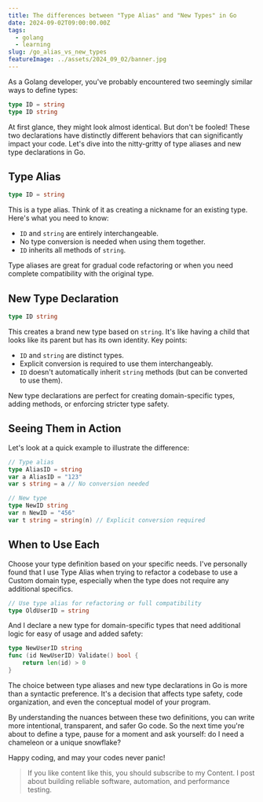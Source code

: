 ```yaml
---
title: The differences between "Type Alias" and "New Types" in Go
date: 2024-09-02T09:00:00.00Z
tags:
  - golang
  - learning
slug: /go_alias_vs_new_types
featureImage: ../assets/2024_09_02/banner.jpg
---
```

As a Golang developer, you've probably encountered two seemingly similar ways to define types:

```go
type ID = string
type ID string
```

At first glance, they might look almost identical. But don't be fooled! These two declarations have distinctly different behaviors that can significantly impact your code. Let's dive into the nitty-gritty of type aliases and new type declarations in Go.

## Type Alias

```go
type ID = string
```

This is a type alias. Think of it as creating a nickname for an existing type. Here's what you need to know:

- `ID` and `string` are entirely interchangeable.
- No type conversion is needed when using them together.
- `ID` inherits all methods of `string`.
    

Type aliases are great for gradual code refactoring or when you need complete compatibility with the original type.

## New Type Declaration

```go
type ID string
```

This creates a brand new type based on `string`. It's like having a child that looks like its parent but has its own identity. Key points:

- `ID` and `string` are distinct types.
- Explicit conversion is required to use them interchangeably.
- `ID` doesn't automatically inherit `string` methods (but can be converted to use them).

New type declarations are perfect for creating domain-specific types, adding methods, or enforcing stricter type safety.

## Seeing Them in Action

Let's look at a quick example to illustrate the difference:
```go
// Type alias
type AliasID = string
var a AliasID = "123"
var s string = a // No conversion needed

// New type
type NewID string
var n NewID = "456"
var t string = string(n) // Explicit conversion required
```

## When to Use Each

Choose your type definition based on your specific needs. I've personally found that I use Type Alias when trying to refactor a codebase to use a Custom domain type, especially when the type does not require any additional specifics.
```go
// Use type alias for refactoring or full compatibility
type OldUserID = string
```

And I declare a new type for domain-specific types that need additional logic for easy of usage and added safety:
```go
type NewUserID string
func (id NewUserID) Validate() bool {
    return len(id) > 0
}
```

The choice between type aliases and new type declarations in Go is more than a syntactic preference. It's a decision that affects type safety, code organization, and even the conceptual model of your program.

By understanding the nuances between these two definitions, you can write more intentional, transparent, and safer Go code. So the next time you're about to define a type, pause for a moment and ask yourself: do I need a chameleon or a unique snowflake?

Happy coding, and may your codes never panic!

> If you like content like this, you should subscribe to my Content. I post about building reliable software, automation, and performance testing.